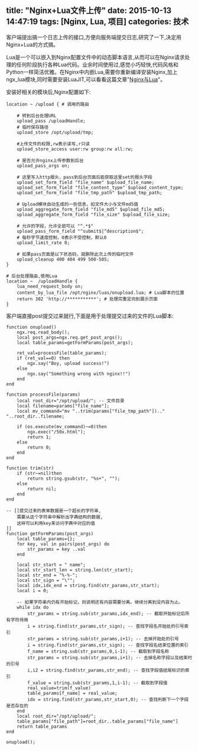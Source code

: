 title: "Nginx+Lua文件上传"
date: 2015-10-13 14:47:19
tags: [Nginx, Lua, 项目] 
categories: 技术
---
客户端提出搞一个日志上传的接口,方便向服务端提交日志,研究了一下,决定用Nginx+Lua的方式搞。

Lua是一个可以嵌入到Nginx配置文件中的动态脚本语言,从而可以在Nginx请求处理的任何阶段执行各种Lua代码。业余时间使用过,感觉小巧轻快,代码风格和Python一样简洁优雅。在Nginx中内嵌Lua,需要你重新编译安装Nginx,加上ngx_lua模块,同时需要安装LuaJIT,可以看看这篇文章"[Nginx与Lua](http://huoding.com/2012/08/31/156)"。

安装好相关的模块后,Nginx配置如下:
   
    location ~ /upload { # 调用的路由
    
        # 转到后台处理URL 
        upload_pass /uploadHandle;
        # 临时保存路径
        upload_store /opt/upload/tmp;
                                            
        #上传文件的权限,rw表示读写,r只读
        upload_store_access user:rw group:rw all:rw;

        # 是否允许nginx上传参数到后台
        upload_pass_args on;
                                                                 
        # 这里写入http报头，pass到后台页面后能获取这里set的报头字段
        upload_set_form_field "file_name" $upload_file_name;
        upload_set_form_field "file_content_type" $upload_content_type;
        upload_set_form_field "file_tmp_path" $upload_tmp_path;
                                                                         
        # Upload模块自动生成的一些信息，如文件大小与文件md5值
        upload_aggregate_form_field "file_md5" $upload_file_md5;
        upload_aggregate_form_field "file_size" $upload_file_size;
                                                                                 
        # 允许的字段，允许全部可以 "^.*$"
        upload_pass_form_field "^submit$|^description$";
        # 每秒字节速度控制，0表示不受控制，默认0 
        upload_limit_rate 0;
                                                                                                 
        # 如果pass页面是以下状态码，就删除此次上传的临时文件
        upload_cleanup 400 404 499 500-505;
    }
    
    # 后台处理路由,使用Lua
    location ~  /uploadHandle {
        lua_need_request_body on; 
        content_by_lua_file /opt/nginx/luas/onupload.lua; # Lua脚本的位置
        return 302 'http://***********'; # 处理完重定向到展示页面
    }   

客户端直接post提交过来就行,下面是用于处理提交过来的文件的Lua脚本:

    
    function onupload()
        ngx.req.read_body();
        local post_args=ngx.req.get_post_args();
        local table_params=getFormParams(post_args);

        ret_val=processFile(table_params);
        if (ret_val==0) then
            ngx.say("Boy, upload success!")
        else
            ngx.say("Something wrong with nginx!!")
        end
    end

    function processFile(params)
        local root_dir="/opt/upload/"; -- 文件目录
        local filename=params["file_name"];
        local mv_command="mv "..trim(params["file_tmp_path"]).." "..root_dir..filename;

        if (os.execute(mv_command)~=0)then
            ngx.exec("/50x.html");
            return 1;
        else
            return 0;
        end
    end

    function trim(str)
        if (str~=nil)then
            return string.gsub(str, "%s+", "");
        else
            return nil;
        end
    end
    
    -- [[提交过来的表单数据是一个超长的字符串,
        需要从这个字符串中解析出字典结构的数据,
        这样可以利用key来访问字典中对应的值
    ]]
    function getFormParams(post_args)
        local table_params={};
        for key, val in pairs(post_args) do
            str_params = key ..val
        end

        local str_start = " name";  
        local str_start_len = string.len(str_start);  
        local str_end = "%-%-";  
        local str_sign = "\"";  
        local idx,idx_end = string.find(str_params,str_start);  
        local i = 0;  
                                                                                                                                                                                                                                      
        -- 如果字符串内仍有开始标记，则说明还有内容需要分离。继续分离到没内容为止。  
        while idx do  
            str_params = string.sub(str_params,idx_end); -- 截取开始标记后所有字符待用  
            i = string.find(str_params,str_sign); -- 查找字段名开始处的引号索引  
            str_params = string.sub(str_params,i+1); -- 去掉开始处的引号  
            i = string.find(str_params,str_sign); -- 查找字段名结束位置的索引  
            f_name = string.sub(str_params,0,i-1); -- 截取到字段名称                                          
            str_params = string.sub(str_params,i+1); -- 去掉名称字段以及结束时的引号  
            i,i2 = string.find(str_params,str_end); -- 查找字段值结尾标识的索引  
            f_value = string.sub(str_params,1,i-1); -- 截取到字段值  
            real_value=trim(f_value)
            table_params[f_name] = real_value;  
            idx = string.find(str_params,str_start,0); -- 查找判断下一个字段是否存在的  
        end
        local root_dir="/opt/upload/";
        table_params["file_path"]=root_dir..table_params["file_name"]
        return table_params
    end

    onupload();

